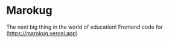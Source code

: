 # Marokug
The next big thing in the world of education!
Frontend code for (https://marokug.vercel.app)
